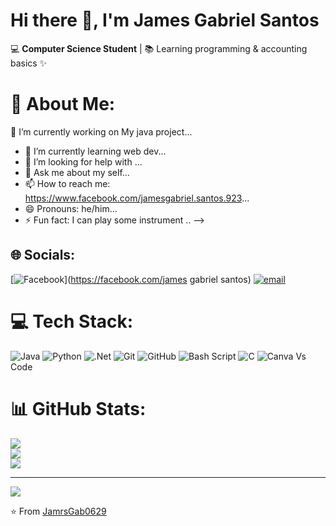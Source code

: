 # Hi there 👋, I'm James Gabriel Santos  

💻 **Computer Science Student** | 📚 Learning programming & accounting basics  ✨

<!--
**JamrsGab0629/JamrsGab0629** is a ✨ _special_ ✨ repository because its `README.md` (this file) appears on your GitHub profile.


-->
# 💫 About Me:

 🔭 I’m currently working on My java project...
- 🌱 I’m currently learning web dev...
- 🤔 I’m looking for help with ...
- 💬 Ask me about my self...
- 📫 How to reach me: https://www.facebook.com/jamesgabriel.santos.923...
- 😄 Pronouns: he/him...
- ⚡ Fun fact: I can play some instrument ..
-->



## 🌐 Socials:
[![Facebook](https://img.shields.io/badge/Facebook-%231877F2.svg?logo=Facebook&logoColor=white)](https://facebook.com/james gabriel santos) [![email](https://img.shields.io/badge/Email-D14836?logo=gmail&logoColor=white)](mailto:jamesgabrielsantos0629@gmail.com) 

# 💻 Tech Stack:
![Java](https://img.shields.io/badge/java-%23ED8B00.svg?style=for-the-badge&logo=openjdk&logoColor=white) ![Python](https://img.shields.io/badge/python-3670A0?style=for-the-badge&logo=python&logoColor=ffdd54) ![.Net](https://img.shields.io/badge/.NET-5C2D91?style=for-the-badge&logo=.net&logoColor=white) ![Git](https://img.shields.io/badge/git-%23F05033.svg?style=for-the-badge&logo=git&logoColor=white) ![GitHub](https://img.shields.io/badge/github-%23121011.svg?style=for-the-badge&logo=github&logoColor=white) ![Bash Script](https://img.shields.io/badge/bash_script-%23121011.svg?style=for-the-badge&logo=gnu-bash&logoColor=white) ![C](https://img.shields.io/badge/c-%2300599C.svg?style=for-the-badge&logo=c&logoColor=white) ![Canva](https://img.shields.io/badge/Canva-%2300C4CC.svg?style=for-the-badge&logo=Canva&logoColor=white) Vs Code
# 📊 GitHub Stats:
![](https://github-readme-stats.vercel.app/api?username=JamrsGab0629&theme=highcontrast&hide_border=false&include_all_commits=true&count_private=false)<br/>
![](https://nirzak-streak-stats.vercel.app/?user=JamrsGab0629&theme=highcontrast&hide_border=false)<br/>
![](https://github-readme-stats.vercel.app/api/top-langs/?username=JamrsGab0629&theme=highcontrast&hide_border=false&include_all_commits=true&count_private=false&layout=compact)

---
[![](https://visitcount.itsvg.in/api?id=JamrsGab0629&icon=6&color=9)](https://visitcount.itsvg.in)

⭐️ From [JamrsGab0629](https://github.com/JamrsGab0629)

<!-- Proudly created with GPRM ( https://gprm.itsvg.in ) -->

<!-- Proudly created with GPRM ( https://gprm.itsvg.in ) -->
